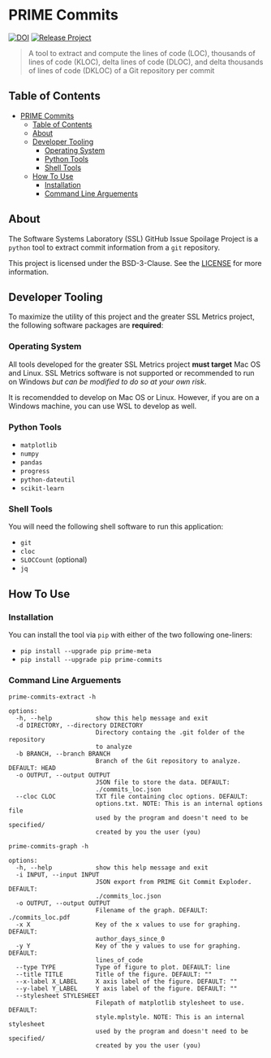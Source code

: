 # PRIME Commits

[![DOI](https://zenodo.org/badge/DOI/10.5281/zenodo.6478197.svg)](https://doi.org/10.5281/zenodo.6478197)
[![Release Project](https://github.com/SoftwareSystemsLaboratory/prime-commits/actions/workflows/release.yml/badge.svg)](https://github.com/SoftwareSystemsLaboratory/prime-commits/actions/workflows/release.yml)

> A tool to extract and compute the lines of code (LOC), thousands of lines of code (KLOC), delta lines of code (DLOC), and delta thousands of lines of code (DKLOC) of a Git repository per commit

## Table of Contents

- [PRIME Commits](#prime-commits)
  - [Table of Contents](#table-of-contents)
  - [About](#about)
  - [Developer Tooling](#developer-tooling)
    - [Operating System](#operating-system)
    - [Python Tools](#python-tools)
    - [Shell Tools](#shell-tools)
  - [How To Use](#how-to-use)
    - [Installation](#installation)
    - [Command Line Arguements](#command-line-arguements)

## About

The Software Systems Laboratory (SSL) GitHub Issue Spoilage Project is a `python` tool to extract commit information from a `git` repository.

This project is licensed under the BSD-3-Clause. See the [LICENSE](LICENSE) for more information.

## Developer Tooling

To maximize the utility of this project and the greater SSL Metrics project, the following software packages are **required**:

### Operating System

All tools developed for the greater SSL Metrics project **must target** Mac OS and Linux. SSL Metrics software is not supported or recommended to run on Windows *but can be modified to do so at your own risk*.

It is recomendded to develop on Mac OS or Linux. However, if you are on a Windows machine, you can use WSL to develop as well.

### Python Tools

- `matplotlib`
- `numpy`
- `pandas`
- `progress`
- `python-dateutil`
- `scikit-learn`

### Shell Tools

You will need the following shell software to run this application:

- `git`
- `cloc`
- `SLOCCount` (optional)
- `jq`

## How To Use

### Installation

You can install the tool via `pip` with either of the two following one-liners:

- `pip install --upgrade pip prime-meta`
- `pip install --upgrade pip prime-commits`

### Command Line Arguements

`prime-commits-extract -h`

```shell
options:
  -h, --help            show this help message and exit
  -d DIRECTORY, --directory DIRECTORY
                        Directory containg the .git folder of the repository
                        to analyze
  -b BRANCH, --branch BRANCH
                        Branch of the Git repository to analyze. DEFAULT: HEAD
  -o OUTPUT, --output OUTPUT
                        JSON file to store the data. DEFAULT:
                        ./commits_loc.json
  --cloc CLOC           TXT file containing cloc options. DEFAULT:
                        options.txt. NOTE: This is an internal options file
                        used by the program and doesn't need to be specified/
                        created by you the user (you)
```

`prime-commits-graph -h`

```shell
options:
  -h, --help            show this help message and exit
  -i INPUT, --input INPUT
                        JSON export from PRIME Git Commit Exploder. DEFAULT:
                        ./commits_loc.json
  -o OUTPUT, --output OUTPUT
                        Filename of the graph. DEFAULT: ./commits_loc.pdf
  -x X                  Key of the x values to use for graphing. DEFAULT:
                        author_days_since_0
  -y Y                  Key of the y values to use for graphing. DEFAULT:
                        lines_of_code
  --type TYPE           Type of figure to plot. DEFAULT: line
  --title TITLE         Title of the figure. DEFAULT: ""
  --x-label X_LABEL     X axis label of the figure. DEFAULT: ""
  --y-label Y_LABEL     Y axis label of the figure. DEFAULT: ""
  --stylesheet STYLESHEET
                        Filepath of matplotlib stylesheet to use. DEFAULT:
                        style.mplstyle. NOTE: This is an internal stylesheet
                        used by the program and doesn't need to be specified/
                        created by you the user (you)
```
